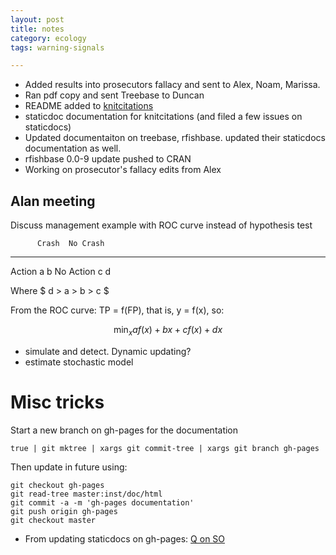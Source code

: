```yaml
---
layout: post
title: notes
category: ecology
tags: warning-signals

---
```



- Added results into prosecutors fallacy and sent to Alex, Noam, Marissa.
- Ran pdf copy and sent Treebase to Duncan
- README added to [knitcitations](https://github.com/cboettig/knitcitations)
- staticdoc documentation for knitcitations (and filed a few issues on staticdocs)
- Updated documentaiton on treebase, rfishbase. updated their staticdocs documentation as well.
- rfishbase 0.0-9 update pushed to CRAN
- Working on prosecutor's fallacy edits from Alex

Alan meeting
------------

Discuss management example with ROC curve instead of hypothesis test 

          Crash  No Crash
 --------- ----  --------
 Action    a     b
No Action  c     d

Where 
$ d > a > b > c $

From the ROC curve: TP = f(FP), that is, y = f(x), so:

$$ \min_x a f(x) +b x + c f(x) + d x $$

- simulate and detect.  Dynamic updating?
- estimate stochastic model



# Misc tricks


Start a new branch on gh-pages for the documentation 

```
true | git mktree | xargs git commit-tree | xargs git branch gh-pages

```


Then update in future using:

```
git checkout gh-pages
git read-tree master:inst/doc/html
git commit -a -m 'gh-pages documentation'
git push origin gh-pages
git checkout master
```


- From updating staticdocs on gh-pages: [Q on SO](http://stackoverflow.com/questions/10590156/git-update-the-root-directory-of-a-branch-from-the-subdirectory-of-another)


